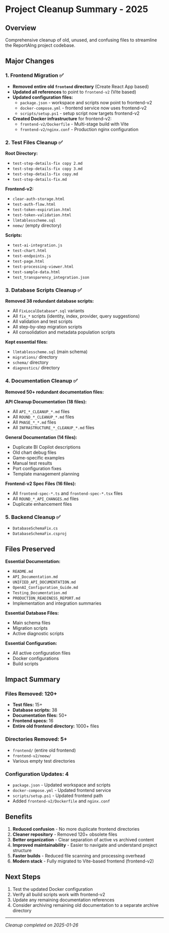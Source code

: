 # Project Cleanup Summary - 2025

## Overview
Comprehensive cleanup of old, unused, and confusing files to streamline the ReportAIng project codebase.

## Major Changes

### 1. Frontend Migration ✅
- **Removed entire old `frontend` directory** (Create React App based)
- **Updated all references** to point to `frontend-v2` (Vite based)
- **Updated configuration files:**
  - `package.json` - workspace and scripts now point to frontend-v2
  - `docker-compose.yml` - frontend service now uses frontend-v2
  - `scripts/setup.ps1` - setup script now targets frontend-v2
- **Created Docker infrastructure** for frontend-v2:
  - `frontend-v2/Dockerfile` - Multi-stage build with Vite
  - `frontend-v2/nginx.conf` - Production nginx configuration

### 2. Test Files Cleanup ✅
**Root Directory:**
- `test-step-details-fix copy 2.md`
- `test-step-details-fix copy 3.md`
- `test-step-details-fix copy.md`
- `test-step-details-fix.md`

**Frontend-v2:**
- `clear-auth-storage.html`
- `test-auth-flow.html`
- `test-token-expiration.html`
- `test-token-validation.html`
- `llmtablesscheme.sql`
- `neew/` (empty directory)

**Scripts:**
- `test-ai-integration.js`
- `test-chart.html`
- `test-endpoints.js`
- `test-page.html`
- `test-processing-viewer.html`
- `test-sample-data.html`
- `test_transparency_integration.json`

### 3. Database Scripts Cleanup ✅
**Removed 38 redundant database scripts:**
- All `FixLocalDatabase*.sql` variants
- All `fix_*` scripts (identity, index, provider, query suggestions)
- All validation and test scripts
- All step-by-step migration scripts
- All consolidation and metadata population scripts

**Kept essential files:**
- `llmtablesscheme.sql` (main schema)
- `migrations/` directory
- `schema/` directory
- `diagnostics/` directory

### 4. Documentation Cleanup ✅
**Removed 50+ redundant documentation files:**

**API Cleanup Documentation (18 files):**
- All `API_*_CLEANUP_*.md` files
- All `ROUND_*_CLEANUP_*.md` files
- All `PHASE_*_*.md` files
- All `INFRASTRUCTURE_*_CLEANUP_*.md` files

**General Documentation (14 files):**
- Duplicate BI Copilot descriptions
- Old chart debug files
- Game-specific examples
- Manual test results
- Port configuration fixes
- Template management planning

**Frontend-v2 Spec Files (16 files):**
- All `frontend-spec-*.ts` and `frontend-spec-*.tsx` files
- All `ROUND_*_API_CHANGES.md` files
- Duplicate enhancement files

### 5. Backend Cleanup ✅
- `DatabaseSchemaFix.cs`
- `DatabaseSchemaFix.csproj`

## Files Preserved
**Essential Documentation:**
- `README.md`
- `API_Documentation.md`
- `UNIFIED_API_DOCUMENTATION.md`
- `OpenAI_Configuration_Guide.md`
- `Testing_Documentation.md`
- `PRODUCTION_READINESS_REPORT.md`
- Implementation and integration summaries

**Essential Database Files:**
- Main schema files
- Migration scripts
- Active diagnostic scripts

**Essential Configuration:**
- All active configuration files
- Docker configurations
- Build scripts

## Impact Summary

### Files Removed: 120+
- **Test files:** 15+
- **Database scripts:** 38
- **Documentation files:** 50+
- **Frontend specs:** 16
- **Entire old frontend directory:** 1000+ files

### Directories Removed: 5+
- `frontend/` (entire old frontend)
- `frontend-v2/neew/`
- Various empty test directories

### Configuration Updates: 4
- `package.json` - Updated workspace and scripts
- `docker-compose.yml` - Updated frontend service
- `scripts/setup.ps1` - Updated frontend path
- Added `frontend-v2/Dockerfile` and `nginx.conf`

## Benefits
1. **Reduced confusion** - No more duplicate frontend directories
2. **Cleaner repository** - Removed 120+ obsolete files
3. **Better organization** - Clear separation of active vs archived content
4. **Improved maintainability** - Easier to navigate and understand project structure
5. **Faster builds** - Reduced file scanning and processing overhead
6. **Modern stack** - Fully migrated to Vite-based frontend (frontend-v2)

## Next Steps
1. Test the updated Docker configuration
2. Verify all build scripts work with frontend-v2
3. Update any remaining documentation references
4. Consider archiving remaining old documentation to a separate archive directory

---
*Cleanup completed on 2025-01-26*
